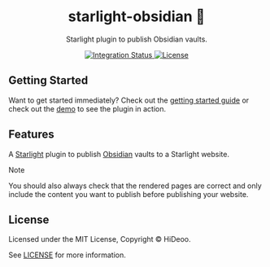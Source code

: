 <div align="center">
  <h1>starlight-obsidian 📔</h1>
  <p>Starlight plugin to publish Obsidian vaults.</p>
</div>

<div align="center">
  <a href="https://github.com/HiDeoo/starlight-obsidian/actions/workflows/integration.yml">
    <img alt="Integration Status" src="https://github.com/HiDeoo/starlight-obsidian/actions/workflows/integration.yml/badge.svg" />
  </a>
  <a href="https://github.com/HiDeoo/starlight-obsidian/blob/main/LICENSE">
    <img alt="License" src="https://badgen.net/github/license/HiDeoo/starlight-obsidian" />
  </a>
  <br />
</div>

## Getting Started

Want to get started immediately? Check out the [getting started guide](https://starlight-obsidian.vercel.app/getting-started/) or check out the [demo](https://starlight-obsidian.vercel.app/demo/hello/) to see the plugin in action.

## Features

A [Starlight](https://starlight.astro.build) plugin to publish [Obsidian](https://obsidian.md) vaults to a Starlight website.

> [!NOTE]
>
> You should also always check that the rendered pages are correct and only include the content you want to publish before publishing your website.

## License

Licensed under the MIT License, Copyright © HiDeoo.

See [LICENSE](https://github.com/HiDeoo/starlight-obsidian/blob/main/LICENSE) for more information.
